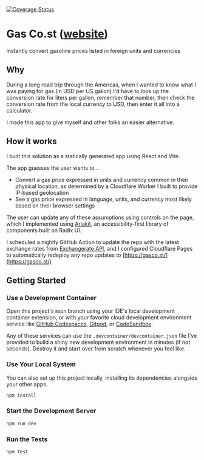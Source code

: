 [![Coverage Status](https://coveralls.io/repos/github/ianjmacintosh/usdgal/badge.svg)](https://coveralls.io/github/ianjmacintosh/usdgal)

# Gas Co.st ([website](https://www.gasco.st/))

Instantly convert gasoline prices listed in foreign units and currencies

## Why

During a long road trip through the Americas, when I wanted to know what I was paying for gas (in USD per US gallon) I'd have to look up the conversion rate for liters per gallon, remember that number, then check the conversion rate from the local currency to USD, then enter it all into a calculator.

I made this app to give myself and other folks an easier alternative.

## How it works

I built this solution as a statically generated app using React and Vite.

The app guesses the user wants to...

- Convert a gas price expressed in units and currency common in their physical location, as determined by a Cloudflare Worker I built to provide IP-based geolocation
- See a gas price expressed in language, units, and currency most likely based on their browser settings

The user can update any of these assumptions using controls on the page, which I implemented using [Ariakit](https://www.ariakit.org/), an accessibility-first library of components built on Radix UI.

I scheduled a nightly GitHub Action to update the repo with the latest exchange rates from [Exchangerate API](https://exchangeratesapi.io/), and I configured Cloudflare Pages to automatically redeploy any repo updates to [https://gasco.st/](https://gasco.st/)

## Getting Started

### Use a Development Container

Open this project's `main` branch using your IDE's local development container extension, or with your favorite cloud development environment service like [GitHub Codespaces](https://docs.github.com/en/codespaces/overview), [Gitpod](https://gitpod.io/), or [CodeSandbox](https://codesandbox.io/).

Any of these services can use the `.devcontainer/devcontainer.json` file I've provided to build a shiny new development environment in minutes (if not seconds). Destroy it and start over from scratch whenever you feel like.

### Use Your Local System

You can also set up this project locally, installing its dependencies alongside your other apps.

```bash
npm install
```

### Start the Development Server

```bash
npm run dev
```

### Run the Tests

```bash
npm test
```
